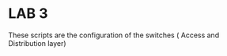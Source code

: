 # **LAB 3** #

These scripts are the configuration of the switches ( Access and Distribution layer)

